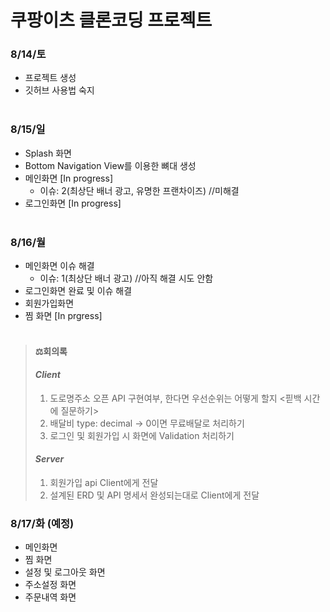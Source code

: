 # 쿠팡이츠 클론코딩 프로젝트

### 8/14/토
- 프로젝트 생성
- 깃허브 사용법 숙지<br/><br/>

### 8/15/일
- Splash 화면
- Bottom Navigation View를 이용한 뼈대 생성
- 메인화면 [In progress]
    - 이슈: 2(최상단 배너 광고, 유명한 프랜차이즈) //미해결
- 로그인화면 [In progress]<br/><br/>

### 8/16/월
- 메인화면 이슈 해결
    - 이슈: 1(최상단 배너 광고)  //아직 해결 시도 안함
- 로그인화면 완료 및 이슈 해결
- 회원가입화면
- 찜 화면 [In prgress]<br/><br/>

> #### ⚖회의록
> #### _Client_
> 1. 도로명주소 오픈 API 구현여부, 한다면 우선순위는 어떻게 할지 <핃백 시간에 질문하기>
> 2. 배달비 type: decimal -> 0이면 무료배달로 처리하기
> 3. 로그인 및 회원가입 시 화면에 Validation 처리하기
> 
> #### _Server_
> 1. 회원가입 api Client에게 전달
> 2. 설계된 ERD 및 API 명세서 완성되는대로 Client에게 전달  

### 8/17/화 (예정)
- 메인화면
- 찜 화면
- 설정 및 로그아웃 화면
- 주소설정 화면
- 주문내역 화면<br/><br/>

